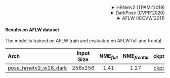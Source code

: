 <!-- [ALGORITHM] -->

<details>
<summary align="right">HRNetv2 (TPAMI'2019)</summary>

```bibtex
@article{WangSCJDZLMTWLX19,
  title={Deep High-Resolution Representation Learning for Visual Recognition},
  author={Jingdong Wang and Ke Sun and Tianheng Cheng and
          Borui Jiang and Chaorui Deng and Yang Zhao and Dong Liu and Yadong Mu and
          Mingkui Tan and Xinggang Wang and Wenyu Liu and Bin Xiao},
  journal={TPAMI},
  year={2019}
}
```

</details>

<!-- [ALGORITHM] -->

<details>
<summary align="right">DarkPose (CVPR'2020)</summary>

```bibtex
@inproceedings{zhang2020distribution,
  title={Distribution-aware coordinate representation for human pose estimation},
  author={Zhang, Feng and Zhu, Xiatian and Dai, Hanbin and Ye, Mao and Zhu, Ce},
  booktitle={Proceedings of the IEEE/CVF Conference on Computer Vision and Pattern Recognition},
  pages={7093--7102},
  year={2020}
}
```

</details>

<!-- [DATASET] -->

<details>
<summary align="right">AFLW (ICCVW'2011)</summary>

```bibtex
@inproceedings{koestinger2011annotated,
  title={Annotated facial landmarks in the wild: A large-scale, real-world database for facial landmark localization},
  author={Koestinger, Martin and Wohlhart, Paul and Roth, Peter M and Bischof, Horst},
  booktitle={2011 IEEE international conference on computer vision workshops (ICCV workshops)},
  pages={2144--2151},
  year={2011},
  organization={IEEE}
}
```

</details>

#### Results on AFLW dataset

The model is trained on AFLW train and evaluated on AFLW full and frontal.

| Arch  | Input Size | NME<sub>*full*</sub> | NME<sub>*frontal*</sub>  | ckpt | log |
| :-------------- | :-----------: | :------: | :------: |:------: |:------: |
| [pose_hrnetv2_w18_dark](/configs/face/2d_kpt_sview_rgb_img/topdown_heatmap/aflw/hrnetv2_w18_aflw_256x256_dark.py)  | 256x256 | 1.41 | 1.27 | [ckpt](https://download.openmmlab.com/mmpose/face/darkpose/hrnetv2_w18_aflw_256x256_dark-219606c0_20210125.pth) | [log](https://download.openmmlab.com/mmpose/face/darkpose/hrnetv2_w18_aflw_256x256_dark_20210125.log.json) |
